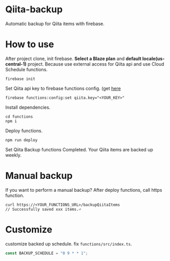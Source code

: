 # Qiita-backup
Automatic backup for Qiita items with firebase.

# How to use

After project clone, init firebase.
**Select a Blaze plan** and **default locale(us-central-1)** project.
Because use external access for Qiita api and use Cloud Schedule functions.

```
firebase init
```

Set Qiita api key to firebase functions config. (get [here](https://qiita.com/settings/applications)

```
firebase functions:config:set qiita.key="<YOUR_KEY>"
```

Install dependencies.

```
cd functions
npm i
```

Deploy functions.

```
npm run deploy
```

Set Qiita Backup functions Completed.
Your Qiita items are backed up weekly.


# Manual backup
If you want to perform a manual backup?
After deploy functions, call https function.

```
curl https://<YOUR_FUNCTIONS_URL>/backupQiitaItems
// Successfully saved xxx items.⏎
```

# Customize

customize backed up schedule.
fix `functions/src/index.ts`.

```functions/src/index.ts
const BACKUP_SCHEDULE = "0 9 * * 1";
```






